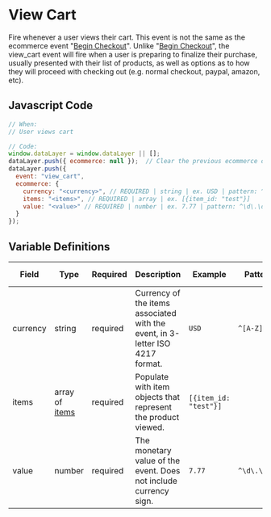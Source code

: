 # View Cart

Fire whenever a user views their cart. This event is not the same as the ecommerce event "[Begin Checkout](/events/ecommerce/begin_checkout.md)". Unlike "[Begin Checkout](/events/ecommerce/begin_checkout.md)", the view_cart event will fire when a user is preparing to finalize their purchase, usually presented with their list of products, as well as options as to how they will proceed with checking out (e.g. normal checkout, paypal, amazon, etc). 

## Javascript Code

```js
// When:
// User views cart

// Code:
window.dataLayer = window.dataLayer || [];
dataLayer.push({ ecommerce: null });  // Clear the previous ecommerce object.
dataLayer.push({
  event: "view_cart",
  ecommerce: {
    currency: "<currency>", // REQUIRED | string | ex. USD | pattern: ^[A-Z]{3}$ | min. 3, max. 3
    items: "<items>", // REQUIRED | array | ex. [{item_id: "test"}]
    value: "<value>" // REQUIRED | number | ex. 7.77 | pattern: ^\d\.\d\d$ | min. 0.00
  }
});
```

## Variable Definitions

|Field|Type|Required|Description|Example|Pattern|Minimum Length|Maximum Length|Minimum|
| --- | --- | --- | --- | --- | --- | --- | --- | --- |
|currency|string|required|Currency of the items associated with the event, in 3-letter ISO 4217 format.|`USD`|`^[A-Z]{3}$`|`3`|`3`|
|items|array of [items](/docs/schemas/item.md)|required|Populate with item objects that represent the product viewed.|`[{item_id: "test"}]`|||`100`|
|value|number|required|The monetary value of the event. Does not include currency sign.|`7.77`|`^\d\.\d\d$`||`100`|`0.00`|
